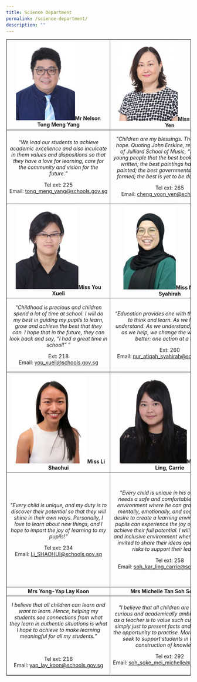```yaml
---
title: Science Department
permalink: /science-department/
description: ""
---
```

<table style="border-collapse: collapse; width: 100%;" border="1">
<tbody>
<tr>
<td style="width: 33.3333%; text-align: center;"><img style="width: 60%;" src="/images/sci1.jpg" /><strong>Mr Nelson Tong Meng Yang</strong></td>
<td style="width: 33.3333%; text-align: center;"><img style="width: 53%;" src="/images/sci2.jpg" /><strong>Miss Cheng Voon Yen</strong></td>
<td style="width: 33.3333%; text-align: center;"><img style="width: 55%;" src="/images/sci3.jpg" /><strong>Mdm Ng Xiao Wei Serene</strong></td>
</tr>
<tr>
<td style="width: 33.3333%; text-align: center;">
<p><em>&ldquo;We lead our students to achieve academic excellence and also inculcate in them values and dispositions so that they have a love for learning, care for the community and vision for the future.&rdquo;</em></p>
<p>Tel&nbsp;ext: 225<br />Email:&nbsp;<a href="mailto:tong_meng_yang@schools.gov.sg">tong_meng_yang@schools.gov.sg</a></p>
</td>
<td style="width: 33.3333%; text-align: center;">
<p><em>"Children are my blessings. They are gifts of hope. Quoting John Erskine, renowned head of Julliard School of Music, &ldquo;Let&rsquo;s tell our young people that the best books are yet to be written; the best paintings have yet been painted; the best governments are yet to be formed; the best is yet to be done by them."</em></p>
<p>Tel&nbsp;ext: 265<br />Email:&nbsp;<a href="mailto:cheng_voon_yen@schools.gov.sg">cheng_voon_yen@schools.gov.sg</a></p>
</td>
<td style="width: 33.3333%; text-align: center;">
<p><em>&ldquo;I believe that it is important for&nbsp;children&nbsp;to acquire sound values and skills starting at a young age, so&nbsp;that they can live&nbsp;lives&nbsp;as responsible adults and active citizens.&nbsp;I want the children to&nbsp;enjoy&nbsp;learning and become creative and reflective learners.&rdquo;</em></p>
<p>Tel&nbsp;ext: 267<br />Email:&nbsp;<a href="mailto:ng_xiao_wei_serene@schools.gov.sg">ng_xiao_wei_serene@schools.gov.sg</a></p>
</td>
</tr>
<tr>
<td style="width: 33.3333%; text-align: center;"><img style="width: 64%;" src="/images/sci4.jpg" /><strong>Miss You Xueli</strong></td>
<td style="width: 33.3333%; text-align: center;"><img style="width: 46%;" src="/images/sci5.jpg" /><strong>Miss Nur Atiqah Syahirah</strong></td>
<td style="width: 33.3333%; text-align: center;"><img style="width: 64%;" src="/images/sci6.jpg" /><strong>Mr Lin Renyi</strong></td>
</tr>
<tr>
<td style="width: 33.3333%; text-align: center;">
<p><em>&ldquo;Childhood is precious and children spend a lot of time at school. I will do my best in guiding my pupils to learn, grow and achieve the best that they can. I hope that in the future, they can look back and say, &ldquo;I had a great time in school!&rdquo; &rdquo;</em></p>
<p>Ext: 218<br />Email:&nbsp;<a href="mailto:you_xueli@schools.gov.sg">you_xueli@schools.gov.sg</a></p>
</td>
<td style="width: 33.3333%; text-align: center;">
<p><em>&ldquo;Education provides one with the opportunity to think and learn.&nbsp;As we learn, we understand. As we understand, we help. And as we help, we change the world for the better: one action at a time.&rdquo;</em></p>
<p>Ext: 260<br />Email:&nbsp;<a href="mailto:nur_atiqah_syahirah@schools.gov.sg">nur_atiqah_syahirah@schools.gov.sg</a></p>
</td>
<td style="width: 33.3333%; text-align: center;">
<p><em>"I believe that everyone is different, physically and mentally. The key to helping each individual is discovering their strengths, and learning styles."</em></p>
<p>Tel ext: 295<br />Email:&nbsp;<a href="mailto:Lin_RENYI@schools.gov.sg">Lin_RENYI@schools.gov.sg</a></p>
</td>
</tr>
<tr>
<td style="width: 33.3333%; text-align: center;"><img style="width: 77%;" src="/images/sci7.jpg" /><strong>Miss Li Shaohui</strong></td>
<td style="width: 33.3333%; text-align: center;"><img style="width: 59%;" src="/images/sci8.jpg" /><strong>Miss Soh Kar Ling, Carrie</strong></td>
<td style="width: 33.3333%; text-align: center;"><img style="width: 52%;" src="/images/sci9.jpg" /><strong>Mr Ganges Lim Zi Yang</strong></td>
</tr>
<tr>
<td style="width: 33.3333%; text-align: center;">
<p><em>"Every child is unique, and my duty is to discover their potential so that they will shine in their own ways. Personally, I love to learn about new things, and I hope to impart the joy of learning to my pupils!"</em></p>
<p>Tel&nbsp;ext: 234<br />Email:&nbsp;<a href="mailto:Li_SHAOHUI@schools.gov.sg">Li_SHAOHUI@schools.gov.sg</a></p>
</td>
<td style="width: 33.3333%; text-align: center;">
<p><em>"Every child is unique in his own way and needs a safe and comfortable educational environment where he can grow physically, mentally, emotionally, and socially. It is my desire to create a learning environment where pupils can experience the joy of learning and achieve their full potential. I will provide a safe and inclusive environment where all pupils are invited to share their ideas openly and take risks to support their learning."</em></p>
<p>Tel&nbsp;ext: 258<br />Email:&nbsp;<a href="mailto:soh_kar_ling_carrie@schools.gov.sg">soh_kar_ling_carrie@schools.gov.sg</a></p>
</td>
<td style="width: 33.3333%; text-align: center;">
<p><em>"Ko te manu e kai ana i te miro, nōna te ngahere, ko te manu e kai ana i te mātauranga, nōna te ao - Maori saying</em></p>
<p><em>The bird that partakes of the miro berry owns the forest, the bird that partakes of education owns the world.</em></p>
<p><em>I seek to empower every learner to be their own agent of change, so that they can be free to uncover their individual passion for knowledge."</em></p>
<p>&nbsp;</p>
<p>Tel ext: 301<br />Email:&nbsp;<a href="mailto:Ganges_Lim_Zi_Yang@schools.gov.sg">Ganges_Lim_Zi_Yang@schools.gov.sg</a></p>
</td>
</tr>
<tr>
<td style="width: 33.3333%; text-align: center;"><strong>Mrs Yong-Yap Lay Koon</strong></td>
<td style="width: 33.3333%; text-align: center;"><strong>Mrs Michelle Tan Soh Soke Mei</strong></td>
<td style="width: 33.3333%; text-align: center;">&nbsp;</td>
</tr>
<tr>
<td style="width: 33.3333%; text-align: center;">
<p><em>I believe that all children can learn and want to learn. Hence, helping my students see connections from what they learn in authentic situations is what I hope to achieve to make learning meaningful for all my students.&rdquo;</em></p>
<p>&nbsp;</p>
<p>Tel ext: 216<br />Email:&nbsp;<a href="mailto:yap_lay_koon@schools.gov.sg">yap_lay_koon@schools.gov.sg</a></p>
</td>
<td style="width: 33.3333%; text-align: center;">
<p><em>"I believe that all children are intellectually curious and academically ambitious.&nbsp; My role as a teacher is to value such curiosity and not simply just to present facts and give students the opportunity to practise. More importantly, I seek to support students in their active construction of knowledge."</em></p>
<p>Tel&nbsp;ext: 292<br />Email:&nbsp;<a href="mailto:soh_soke_mei_michelle@schools.gov.sg">soh_soke_mei_michelle@schools.gov.sg</a></p>
</td>
<td style="width: 33.3333%; text-align: center;">&nbsp;</td>
</tr>
</tbody>
</table>